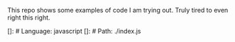 This repo shows some examples of code I am trying out. Truly tired to even right this right.

[]: # Language: javascript
[]: # Path: ./index.js